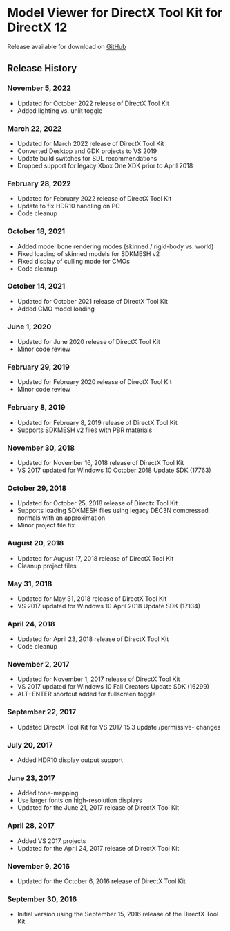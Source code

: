 # Model Viewer for DirectX Tool Kit for DirectX 12

Release available for download on [GitHub](https://github.com/walbourn/directxtk12modelviewer/releases)

## Release History

### November 5, 2022
* Updated for October 2022 release of DirectX Tool Kit
* Added lighting vs. unlit toggle

### March 22, 2022
* Updated for March 2022 release of DirectX Tool Kit
* Converted Desktop and GDK projects to VS 2019
* Update build switches for SDL recommendations
* Dropped support for legacy Xbox One XDK prior to April 2018

### **February 28, 2022**
* Updated for February 2022 release of DirectX Tool Kit
* Update to fix HDR10 handling on PC
* Code cleanup

### October 18, 2021
* Added model bone rendering modes (skinned / rigid-body vs. world)
* Fixed loading of skinned models for SDKMESH v2
* Fixed display of culling mode for CMOs
* Code cleanup

### October 14, 2021
* Updated for October 2021 release of DirectX Tool Kit
* Added CMO model loading

### June 1, 2020
* Updated for June 2020 release of DirectX Tool Kit
* Minor code review

### February 29, 2019
* Updated for February 2020 release of DirectX Tool Kit
* Minor code review

### February 8, 2019
* Updated for February 8, 2019 release of DirectX Tool Kit
* Supports SDKMESH v2 files with PBR materials

### November 30, 2018
* Updated for November 16, 2018 release of DirectX Tool Kit
* VS 2017 updated for Windows 10 October 2018 Update SDK (17763)

### October 29, 2018
* Updated for October 25, 2018 release of Directx Tool Kit
* Supports loading SDKMESH files using legacy DEC3N compressed normals with an approximation
* Minor project file fix

### August 20, 2018
* Updated for August 17, 2018 release of DirectX Tool Kit
* Cleanup project files

### May 31, 2018
* Updated for May 31, 2018 release of DirectX Tool Kit
* VS 2017 updated for Windows 10 April 2018 Update SDK (17134)

### April 24, 2018
* Updated for April 23, 2018 release of DirectX Tool Kit
* Code cleanup

### November 2, 2017
* Updated for November 1, 2017 release of DirectX Tool Kit
* VS 2017 updated for Windows 10 Fall Creators Update SDK (16299)
* ALT+ENTER shortcut added for fullscreen toggle

### September 22, 2017
* Updated DirectX Tool Kit for VS 2017 15.3 update /permissive- changes

### July 20, 2017
* Added HDR10 display output support

### June 23, 2017
* Added tone-mapping
* Use larger fonts on high-resolution displays
* Updated for the June 21, 2017 release of DirectX Tool Kit

### April 28, 2017
* Added VS 2017 projects
* Updated for the April 24, 2017 release of DirectX Tool Kit

### November 9, 2016
* Updated for the October 6, 2016 release of DirectX Tool Kit

### September 30, 2016
* Initial version using the September 15, 2016 release of the DirectX Tool Kit
